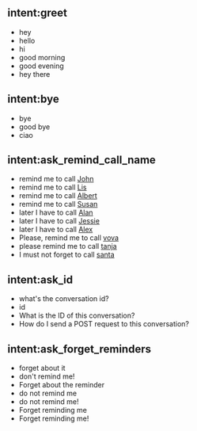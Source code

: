 ## intent:greet
- hey
- hello
- hi
- good morning
- good evening
- hey there

## intent:bye
- bye
- good bye
- ciao

## intent:ask_remind_call_name
- remind me to call [John](name)
- remind me to call [Lis](name)
- remind me to call [Albert](name)
- remind me to call [Susan](name)
- later I have to call [Alan](name)
- later I have to call [Jessie](name)
- later I have to call [Alex](name)
- Please, remind me to call [vova](name)
- please remind me to call [tanja](name)
- I must not forget to call [santa](name)

## intent:ask_id
- what's the conversation id?
- id
- What is the ID of this conversation?
- How do I send a POST request to this conversation?

## intent:ask_forget_reminders
- forget about it
- don't remind me!
- Forget about the reminder
- do not remind me
- do not remind me!
- Forget reminding me
- Forget reminding me!
